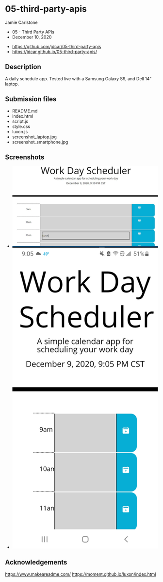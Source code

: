 # 05-third-party-apis

Jamie Carlstone
- 05 - Third Party APIs
- December 10, 2020

* https://github.com/jdcar/05-third-party-apis
* https://jdcar.github.io/05-third-party-apis/


## Description

A daily schedule app. Tested live with a Samsung Galaxy S9, and Dell 14" laptop.

## Submission files

* README.md
* index.html
* script.js
* style.css
* luxon.js
* screenshot_laptop.jpg
* screenshot_smartphone.jpg

## Screenshots

* ![screenshot1](/screenshot_laptop.jpg?raw=true "Laptop")
* ![screenshot2](/screenshot_smartphone.jpg?raw=true "Smartphone")


## Acknowledgements

https://www.makeareadme.com/ 
https://moment.github.io/luxon/index.html 


